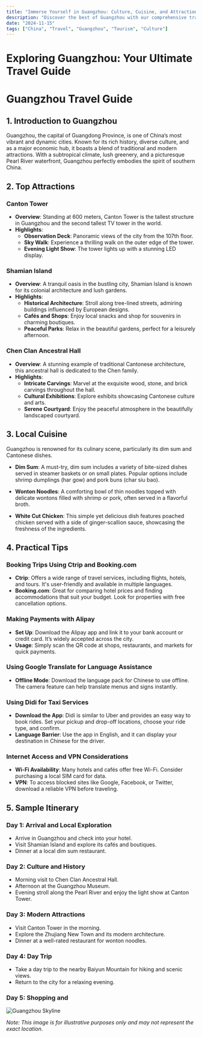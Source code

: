 ```yaml
---
title: "Immerse Yourself in Guangzhou: Culture, Cuisine, and Attractions"
description: "Discover the best of Guangzhou with our comprehensive travel guide. Explore top attractions, savor local cuisine, and get insider tips for an unforgettable Chinese adventure."
date: "2024-11-15"
tags: ["China", "Travel", "Guangzhou", "Tourism", "Culture"]
---
```


# Exploring Guangzhou: Your Ultimate Travel Guide

# Guangzhou Travel Guide

## 1. Introduction to Guangzhou
Guangzhou, the capital of Guangdong Province, is one of China’s most vibrant and dynamic cities. Known for its rich history, diverse culture, and as a major economic hub, it boasts a blend of traditional and modern attractions. With a subtropical climate, lush greenery, and a picturesque Pearl River waterfront, Guangzhou perfectly embodies the spirit of southern China.

## 2. Top Attractions

### Canton Tower
- **Overview**: Standing at 600 meters, Canton Tower is the tallest structure in Guangzhou and the second tallest TV tower in the world.
- **Highlights**:
  - **Observation Deck**: Panoramic views of the city from the 107th floor.
  - **Sky Walk**: Experience a thrilling walk on the outer edge of the tower.
  - **Evening Light Show**: The tower lights up with a stunning LED display.

### Shamian Island
- **Overview**: A tranquil oasis in the bustling city, Shamian Island is known for its colonial architecture and lush gardens.
- **Highlights**:
  - **Historical Architecture**: Stroll along tree-lined streets, admiring buildings influenced by European designs.
  - **Cafés and Shops**: Enjoy local snacks and shop for souvenirs in charming boutiques.
  - **Peaceful Parks**: Relax in the beautiful gardens, perfect for a leisurely afternoon.

### Chen Clan Ancestral Hall
- **Overview**: A stunning example of traditional Cantonese architecture, this ancestral hall is dedicated to the Chen family.
- **Highlights**:
  - **Intricate Carvings**: Marvel at the exquisite wood, stone, and brick carvings throughout the hall.
  - **Cultural Exhibitions**: Explore exhibits showcasing Cantonese culture and arts.
  - **Serene Courtyard**: Enjoy the peaceful atmosphere in the beautifully landscaped courtyard.

## 3. Local Cuisine
Guangzhou is renowned for its culinary scene, particularly its dim sum and Cantonese dishes.

- **Dim Sum**: A must-try, dim sum includes a variety of bite-sized dishes served in steamer baskets or on small plates. Popular options include shrimp dumplings (har gow) and pork buns (char siu bao).
  
- **Wonton Noodles**: A comforting bowl of thin noodles topped with delicate wontons filled with shrimp or pork, often served in a flavorful broth.

- **White Cut Chicken**: This simple yet delicious dish features poached chicken served with a side of ginger-scallion sauce, showcasing the freshness of the ingredients.

## 4. Practical Tips

### Booking Trips Using Ctrip and Booking.com
- **Ctrip**: Offers a wide range of travel services, including flights, hotels, and tours. It's user-friendly and available in multiple languages.
- **Booking.com**: Great for comparing hotel prices and finding accommodations that suit your budget. Look for properties with free cancellation options.

### Making Payments with Alipay
- **Set Up**: Download the Alipay app and link it to your bank account or credit card. It’s widely accepted across the city.
- **Usage**: Simply scan the QR code at shops, restaurants, and markets for quick payments.

### Using Google Translate for Language Assistance
- **Offline Mode**: Download the language pack for Chinese to use offline. The camera feature can help translate menus and signs instantly.

### Using Didi for Taxi Services
- **Download the App**: Didi is similar to Uber and provides an easy way to book rides. Set your pickup and drop-off locations, choose your ride type, and confirm.
- **Language Barrier**: Use the app in English, and it can display your destination in Chinese for the driver.

### Internet Access and VPN Considerations
- **Wi-Fi Availability**: Many hotels and cafés offer free Wi-Fi. Consider purchasing a local SIM card for data.
- **VPN**: To access blocked sites like Google, Facebook, or Twitter, download a reliable VPN before traveling.

## 5. Sample Itinerary

### Day 1: Arrival and Local Exploration
- Arrive in Guangzhou and check into your hotel.
- Visit Shamian Island and explore its cafés and boutiques.
- Dinner at a local dim sum restaurant.

### Day 2: Culture and History
- Morning visit to Chen Clan Ancestral Hall.
- Afternoon at the Guangzhou Museum.
- Evening stroll along the Pearl River and enjoy the light show at Canton Tower.

### Day 3: Modern Attractions
- Visit Canton Tower in the morning.
- Explore the Zhujiang New Town and its modern architecture.
- Dinner at a well-rated restaurant for wonton noodles.

### Day 4: Day Trip
- Take a day trip to the nearby Baiyun Mountain for hiking and scenic views.
- Return to the city for a relaxing evening.

### Day 5: Shopping and

<img src="https://source.unsplash.com/1600x900/?Guangzhou,cityscape" alt="Guangzhou Skyline" loading="lazy">

*Note: This image is for illustrative purposes only and may not represent the exact location.*

